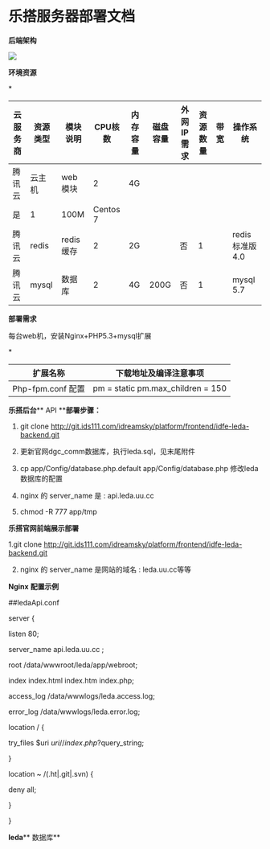 # **乐搭服务器部署文档**

**后端架构**

![](RackMultipart20201029-4-s482i1_html_c584b7a2674de62c.png)

**环境资源**

\*

| 云服务商 | 资源类型 | 模块说明 | CPU核数 | 内存容量 | 磁盘容量 | 外网IP需求 | 资源数量 | 带宽 | 操作系统 |
| --- | --- | --- | --- | --- | --- | --- | --- | --- | --- |
| 腾讯云 | 云主机 | web模块 | 2 | 4G |
 | 是 | 1 | 100M | Centos 7 |
| 腾讯云 | redis | redis缓存 | 2 | 2G | 　 | 否 | 1 | 　 | redis 标准版 4.0 |
| 腾讯云 | mysql | 数据库 | 2 | 4G | 200G | 否 | 1 | 　 | mysql 5.7 |

**部署需求**

每台web机，安装Nginx+PHP5.3+mysql扩展

\*

| 扩展名称 | 下载地址及编译注意事项 |
| --- | --- |
| Php-fpm.conf 配置 | pm = static pm.max\_children = 150 |

**乐搭后台**** API ****部署步骤：**

1. git clone http://git.ids111.com/idreamsky/platform/frontend/idfe-leda-backend.git

2. 更新官网dgc\_comm数据库，执行leda.sql，见末尾附件

3. cp app/Config/database.php.default app/Config/database.php 修改leda数据库的配置

4. nginx 的 server\_name 是 : api.leda.uu.cc

5. chmod -R 777 app/tmp

**乐搭官网前端展示部署**

1.git clone http://git.ids111.com/idreamsky/platform/frontend/idfe-leda-backend.git

2. nginx 的 server\_name 是网站的域名 : leda.uu.cc等等

**Nginx**  **配置示例**

##ledaApi.conf

server {

listen 80;

server\_name api.leda.uu.cc ;

root /data/wwwroot/leda/app/webroot;

index index.html index.htm index.php;

access\_log /data/wwwlogs/leda.access.log;

error\_log /data/wwwlogs/leda.error.log;

location / {

try\_files $uri $uri/ /index.php?$query\_string;

}

location ~ /(\.ht|\.git|\.svn) {

deny all;

}

}

**leda**** 数据库**